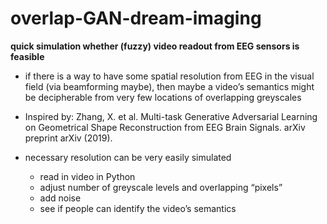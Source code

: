 # overlap-GAN-dream-imaging
**quick simulation whether (fuzzy) video readout from EEG sensors is feasible**   


- if there is a way to have some spatial resolution from EEG in the visual field (via beamforming maybe), then maybe a video’s semantics might be decipherable from very few locations of overlapping greyscales
- Inspired by: Zhang, X. et al. Multi-task Generative Adversarial Learning on Geometrical Shape Reconstruction from EEG Brain Signals. arXiv preprint arXiv (2019).

- necessary resolution can be very easily simulated
	- read in video in Python
	- adjust number of greyscale levels and overlapping “pixels”
	- add noise
	- see if people can identify the video’s semantics

